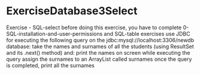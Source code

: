 # ExerciseDatabase3Select

Exercise - SQL-select
before doing this exercise, you have to complete 0-SQL-installation-and-user-permissions and SQL-table exercises
use JDBC for executing the following query on the jdbc:mysql://localhost:3306/newdb database:
take the names and surnames of all the students (using ResultSet and its .next() method) and:
print the names on screen while executing the query
assign the surnames to an ArrayList called surnames
once the query is completed, print all the surnames
